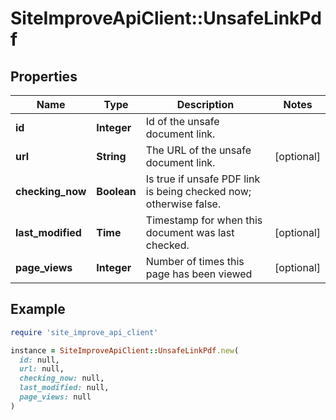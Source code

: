 # SiteImproveApiClient::UnsafeLinkPdf

## Properties

| Name | Type | Description | Notes |
| ---- | ---- | ----------- | ----- |
| **id** | **Integer** | Id of the unsafe document link. |  |
| **url** | **String** | The URL of the unsafe document link. | [optional] |
| **checking_now** | **Boolean** | Is true if unsafe PDF link is being checked now; otherwise false. |  |
| **last_modified** | **Time** | Timestamp for when this document was last checked. | [optional] |
| **page_views** | **Integer** | Number of times this page has been viewed | [optional] |

## Example

```ruby
require 'site_improve_api_client'

instance = SiteImproveApiClient::UnsafeLinkPdf.new(
  id: null,
  url: null,
  checking_now: null,
  last_modified: null,
  page_views: null
)
```

